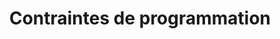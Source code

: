 ---
layout: default
title: Contraintes de programmation
parent: Programmation du brassard
nav_order: 1
---